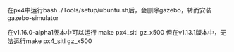 在px4中运行bash ./Tools/setup/ubuntu.sh后，会删除gazebo，转而安装gazebo-simulator

在v1.16.0-alpha1版本中可以运行 make px4_sitl gz_x500
但在v1.13.1版本中，无法运行make px4_sitl gz_x500